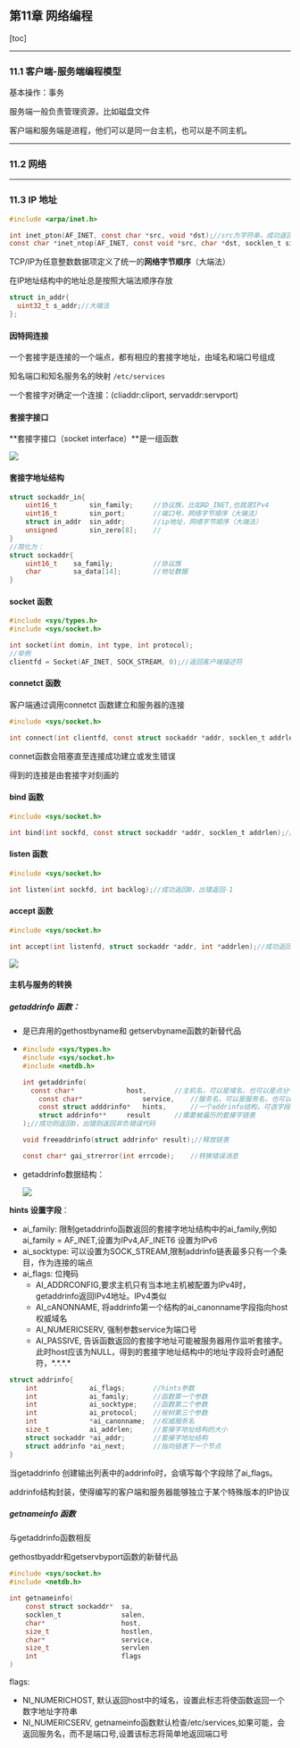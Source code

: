 ## 第11章 网络编程

[toc]

------

### 11.1 客户端-服务端编程模型

基本操作：事务



服务端一般负责管理资源，比如磁盘文件



客户端和服务端是进程，他们可以是同一台主机，也可以是不同主机。



------

### 11.2 网络



------

### 11.3 IP 地址

```c
#include <arpa/inet.h>

int inet_pton(AF_INET, const char *src, void *dst);//src为字符串，成功返回1，src非法则返回0，出错返回-1
const char *inet_ntop(AF_INET, const void *src, char *dst, socklen_t size);//src为in_addr结构，成功返回指向点分十进制字符串，出错则为NULL
```

TCP/IP为任意整数数据项定义了统一的**网络字节顺序**（大端法）

在IP地址结构中的地址总是按照大端法顺序存放

```c
struct in_addr{
  uint32_t s_addr;//大端法  
};
```



#### 因特网连接

一个套接字是连接的一个端点，都有相应的套接字地址，由域名和端口号组成



知名端口和知名服务名的映射 `/etc/services`



一个套接字对确定一个连接：(cliaddr:cliport, servaddr:servport)





#### 套接字接口

**套接字接口（socket interface）**是一组函数



![](img/2020-05-11_210405.png)



#### 套接字地址结构

```c
struct sockaddr_in{
    uint16_t 		sin_family;		//协议族，比如AD_INET,也就是IPv4
    uint16_t 		sin_port;		//端口号，网络字节顺序（大端法）
    struct in_addr	sin_addr;		//ip地址，网络字节顺序（大端法）
    unsigned 		sin_zero[8];	//
}
//简化为：
struct sockaddr{
    uint16_t 	sa_family;			//协议族
    char		sa_data[14];		//地址数据
}
```



#### socket 函数

```c
#include <sys/types.h>
#include <sys/socket.h>

int socket(int domin, int type, int protocol);
//举例
clientfd = Socket(AF_INET, SOCK_STREAM, 0);//返回客户端描述符
```



#### connetct 函数

客户端通过调用connetct 函数建立和服务器的连接

```c
#include <sys/socket.h>

int connect(int clientfd, const struct sockaddr *addr, socklen_t addrlen);//成功则返回0， 出错则返回-1
```

connet函数会阻塞直至连接成功建立或发生错误



得到的连接是由套接字对刻画的



#### bind 函数

```c
#include <sys/socket.h>

int bind(int sockfd, const struct sockaddr *addr, socklen_t addrlen);//成功返回0， 出错返回-1
```



#### listen 函数

```c
#include <sys/socket.h>

int listen(int sockfd, int backlog);//成功返回0，出错返回-1
```



#### accept 函数

```c
#include <sys/socket.h>

int accept(int listenfd, struct sockaddr *addr, int *addrlen);//成功返回非负的连接描述符，出错则为-1
```



![](img/2020-05-12_124437.png)

 

#### 主机与服务的转换

##### getaddrinfo 函数：

- 是已弃用的gethostbyname和 getservbyname函数的新替代品

- ```c
  #include <sys/types.h>
  #include <sys/socket.h>
  #include <netdb.h>
  
  int getaddrinfo(
  	const char*				host,		//主机名，可以是域名，也可以是点分十进制地址
      const char*				service,	//服务名，可以是服务名，也可以是端口号
      const struct adddrinfo*	hints,		//一个addrinfo结构，可选字段，对套接字地址结构更好的控制。
      struct addrinfo**		result		//需要被遍历的套接字链表
  );//成功则返回0，出错则返回非负错误代码
  
  void freeaddrinfo(struct addrinfo* result);//释放链表
  
  const char* gai_strerror(int errcode);	//转换错误消息
  
  
  ```

- getaddrinfo数据结构：

  ![](img/2020-05-12_125511.png)



**hints 设置字段**：

- ai_family: 限制getaddrinfo函数返回的套接字地址结构中的ai_family,例如ai_family = AF_INET,设置为IPv4,AF_INET6 设置为IPv6
- ai_socktype: 可以设置为SOCK_STREAM,限制addrinfo链表最多只有一个条目，作为连接的端点
- ai_flags: 位掩码
  - AI_ADDRCONFIG,要求主机只有当本地主机被配置为IPv4时，getaddrinfo返回IPv4地址。IPv4类似
  - AI_cANONNAME, 将addrinfo第一个结构的ai_canonname字段指向host权威域名
  - AI_NUMERICSERV, 强制参数service为端口号
  - AI_PASSIVE, 告诉函数返回的套接字地址可能被服务器用作监听套接字。此时host应该为NULL，得到的套接字地址结构中的地址字段将会时通配符，\*.\*.\*.*



```c
struct addrinfo{
    int 			ai_flags;		//hints参数
    int 			ai_family;		//函数第一个参数
    int 			ai_socktype;	//函数第二个参数
    int 			ai_protocol;	//桉树第三个参数
    int				*ai_canonname;	//权威服务名
    size_t			ai_addrlen;		//套接字地址结构的大小
    struct sockaddr *ai_addr;		//套接字地址结构
    struct addrinfo *ai_next;		//指向链表下一个节点
}
```

当getaddrinfo 创建输出列表中的addrinfo时，会填写每个字段除了ai_flags。

addrinfo结构封装，使得编写的客户端和服务器能够独立于某个特殊版本的IP协议



##### getnameinfo 函数

与getaddrinfo函数相反

gethostbyaddr和getservbyport函数的新替代品

```c
#include <sys/socket.h>
#include <netdb.h>

int getnameinfo(
	const struct sockaddr*	sa,			
    socklen_t				salen,
    char*					host,
    size_t					hostlen,
    char*					service,
    size_t					servlen
    int						flags
)
```

flags:

- NI_NUMERICHOST, 默认返回host中的域名，设置此标志将使函数返回一个数字地址字符串
- NI_NUMERICSERV, getnameinfo函数默认检查/etc/services,如果可能，会返回服务名，而不是端口号,设置该标志将简单地返回端口号



